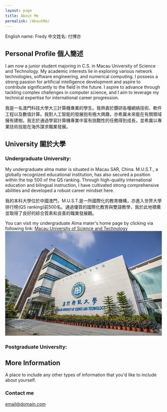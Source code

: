 ```yaml
---
layout: page
title: About Me
permalink: /AboutMe/
---
```


English name: Fredy              中文姓名: 付博亦

## Personal Profile  個人簡述

I am now a junior student majoring in C.S. in Macau University of Science and Technology. My academic interests lie in exploring various network technologies, software engineering, and numerical computing. I possess a strong passion for artificial intelligence development and aspire to contribute significantly to the field in the future.
I aspire to advance through tackling complex challenges in computer science, and I aim to leverage my technical expertise for international career progression.

我是一名澳門科技大學大三計算機專業的學生。我熱衷於鑽研各種網絡技術、軟件工程以及數值計算。我對人工智能的發展抱有極大興趣，亦希冀未來能在有關領域擁有建樹。我志於通過學習計算機專業中富有挑戰性的任務得到成長，並希冀以專業技術技能在海外謀求職業發展。

## University 關於大學
### Undergraduate University:
My undergraduate alma mater is situated in Macau SAR, China. M.U.S.T., a globally recognized educational institution, has also secured a position within the top 500 of the QS ranking. Through high-quality international education and bilingual instruction, I have cultivated strong comprehensive abilities and developed a robust career mindset here.

我的本科大學位於中國澳門，M.U.S.T.是一所國際化的教育機構，亦進入世界大學排行榜(QS ranking)前500名。通過優質的國際化教育與雙語教學，我於此地積纍並取得了良好的綜合質素和良善的職業發展觀。

You can visit my undergraduate Alma mater's home page by clicking via following link: 
[Macau University of Science and Technology](https://www.must.edu.mo/index.html?locale=en_US)
![MUST](/images/FunBlog/M.U.S.T..jpeg#pic_center)
### Postgraduate University:


## More Information

A place to include any other types of information that you'd like to include about yourself.

### Contact me

[email@domain.com](mailto:email@domain.com)
